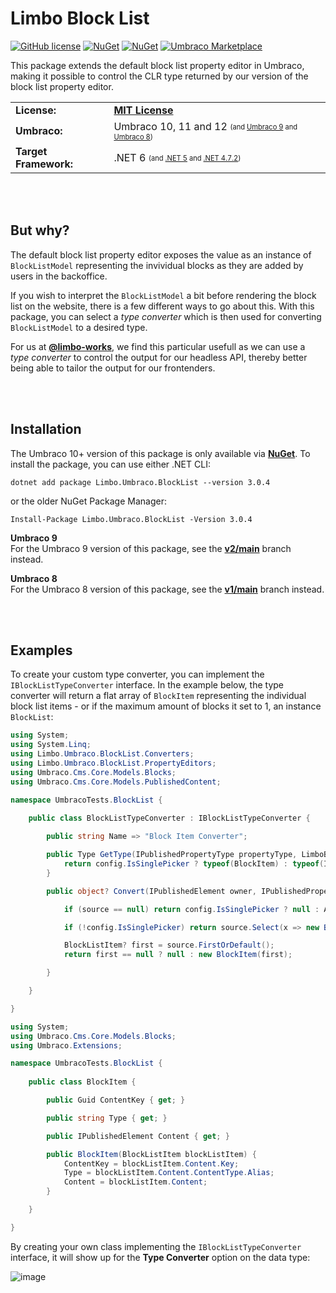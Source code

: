 # Limbo Block List

[![GitHub license](https://img.shields.io/badge/license-MIT-blue.svg)](LICENSE.md) [![NuGet](https://img.shields.io/nuget/vpre/Limbo.Umbraco.BlockList.svg)](https://www.nuget.org/packages/Limbo.Umbraco.BlockList) [![NuGet](https://img.shields.io/nuget/dt/Limbo.Umbraco.BlockList.svg)](https://www.nuget.org/packages/Limbo.Umbraco.BlockList) [![Umbraco Marketplace](https://img.shields.io/badge/umbraco-marketplace-%233544B1)](https://marketplace.umbraco.com/package/limbo.umbraco.blocklist)

This package extends the default block list property editor in Umbraco, making it possible to control the CLR type returned by our version of the block list property editor.

<table>
  <tr>
    <td><strong>License:</strong></td>
    <td><a href="./LICENSE.md"><strong>MIT License</strong></a></td>
  </tr>
  <tr>
    <td><strong>Umbraco:</strong></td>
    <td>
      Umbraco 10, 11 and 12
      <sub><sup>(and <a href="https://github.com/abjerner/Limbo.Umbraco.BlockList/tree/v2/main">Umbraco 9</a> and <a href="https://github.com/abjerner/Limbo.Umbraco.BlockList/tree/v1/main">Umbraco 8</a>)</sup></sub>
    </td>
  </tr>
  <tr>
    <td><strong>Target Framework:</strong></td>
    <td>
      .NET 6
      <sub><sup>(and <a href="https://github.com/abjerner/Limbo.Umbraco.BlockList/tree/v2/main">.NET 5</a> and <a href="https://github.com/abjerner/Limbo.Umbraco.BlockList/tree/v1/main">.NET 4.7.2</a>)</sup></sub>
    </td>
  </tr>
</table>



<br /><br />

## But why?

The default block list property editor exposes the value as an instance of `BlockListModel` representing the invividual blocks as they are added by users in the backoffice.

If you wish to interpret the `BlockListModel` a bit before rendering the block list on the website, there is a few different ways to go about this. With this package, you can select a *type converter* which is then used for converting `BlockListModel` to a desired type.

For us at [**@limbo-works**](https://github.com/limbo-works), we find this particular usefull as we can use a *type converter* to control the output for our headless API, thereby better being able to tailor the output for our frontenders.



<br /><br />

## Installation

The Umbraco 10+ version of this package is only available via [**NuGet**](https://www.nuget.org/packages/Limbo.Umbraco.BlockList/3.0.4). To install the package, you can use either .NET CLI:

```
dotnet add package Limbo.Umbraco.BlockList --version 3.0.4
```

or the older NuGet Package Manager:

```
Install-Package Limbo.Umbraco.BlockList -Version 3.0.4
```

**Umbraco 9**  
For the Umbraco 9 version of this package, see the [**v2/main**](https://github.com/abjerner/Limbo.Umbraco.BlockList/tree/v2/main) branch instead.

**Umbraco 8**  
For the Umbraco 8 version of this package, see the [**v1/main**](https://github.com/abjerner/Limbo.Umbraco.BlockList/tree/v1/main) branch instead.



<br /><br />

## Examples

To create your custom type converter, you can implement the `IBlockListTypeConverter` interface. In the example below, the type converter will return a flat array of `BlockItem` representing the individual block list items - or if the maximum amount of blocks it set to 1, an instance `BlockList`:

```csharp
using System;
using System.Linq;
using Limbo.Umbraco.BlockList.Converters;
using Limbo.Umbraco.BlockList.PropertyEditors;
using Umbraco.Cms.Core.Models.Blocks;
using Umbraco.Cms.Core.Models.PublishedContent;

namespace UmbracoTests.BlockList {
    
    public class BlockListTypeConverter : IBlockListTypeConverter {

        public string Name => "Block Item Converter";

        public Type GetType(IPublishedPropertyType propertyType, LimboBlockListConfiguration config) {
            return config.IsSinglePicker ? typeof(BlockItem) : typeof(IReadOnlyList<BlockItem>);
        }

        public object? Convert(IPublishedElement owner, IPublishedPropertyType propertyType, BlockListModel? source, LimboBlockListConfiguration config) {

            if (source == null) return config.IsSinglePicker ? null : Array.Empty<BlockItem>();

            if (!config.IsSinglePicker) return source.Select(x => new BlockItem(x)).ToArray();

            BlockListItem? first = source.FirstOrDefault();
            return first == null ? null : new BlockItem(first);

        }

    }

}
```

```csharp
using System;
using Umbraco.Cms.Core.Models.Blocks;
using Umbraco.Extensions;

namespace UmbracoTests.BlockList {
    
    public class BlockItem {

        public Guid ContentKey { get; }

        public string Type { get; }

        public IPublishedElement Content { get; }

        public BlockItem(BlockListItem blockListItem) {
            ContentKey = blockListItem.Content.Key;
            Type = blockListItem.Content.ContentType.Alias;
            Content = blockListItem.Content;
        }

    }

}
```

By creating your own class implementing the `IBlockListTypeConverter` interface, it will show up for the **Type Converter** option on the data type:

![image](https://user-images.githubusercontent.com/3634580/150651412-d623fe90-c459-4c73-9f67-75461ae448e0.png)

